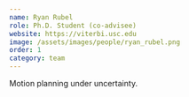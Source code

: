 ```yaml
---
name: Ryan Rubel
role: Ph.D. Student (co-advisee)
website: https://viterbi.usc.edu
image: /assets/images/people/ryan_rubel.png
order: 1
category: team
---
```


Motion planning under uncertainty.
